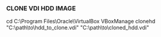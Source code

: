 ### CLONE VDI HDD IMAGE ###
cd C:\Program Files\Oracle\VirtualBox
VBoxManage clonehd "C:\path\to\hdd_to_clone.vdi" "C:\path\to\cloned_hdd.vdi"
